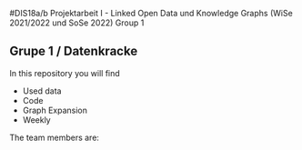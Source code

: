 #DIS18a/b Projektarbeit I - Linked Open Data und Knowledge Graphs (WiSe 2021/2022 und SoSe 2022) Group 1
## Grupe 1 / Datenkracke

In this repository you will find 

- Used data
- Code
- Graph Expansion
- Weekly

The team members are:
